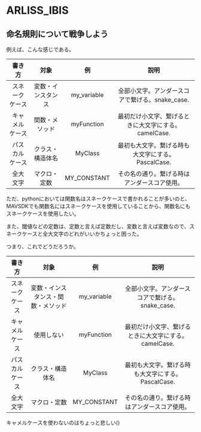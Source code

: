 # ARLISS_IBIS

## 命名規則について戦争しよう

例えば、こんな感じである。

| 書き方 | 対象 | 例 | 説明 |  
| :--: | :--: | :--: | :--: | 
| スネークケース | 変数・インスタンス | my_variable | 全部小文字。アンダースコアで繋げる。snake_case. |
| キャメルケース | 関数・メソッド | myFunction | 最初だけ小文字、繋げるときに大文字にする。camelCase. |
| パスカルケース | クラス・構造体名 | MyClass | 最初も大文字。繋げる時も大文字にする。PascalCase. |
| 全大文字 | マクロ・定数 | MY_CONSTANT | その名の通り。繋げる時はアンダースコア使用。 |

ただ、pythonにおいては関数名はスネークケースで書かれることが多いのと、MAVSDKでも関数名にはスネークケースを使用していることから、関数名にもスネークケースを使用したい。

また、閾値などの定数は、定数と言えば定数だし、変数と言えば変数なので、スネークケースと全大文字のどれがいいかちょっと困った。

つまり、これでどうだろうか。

| 書き方 | 対象 | 例 | 説明 |  
| :--: | :--: | :--: | :--: | 
| スネークケース | 変数・インスタンス・関数・メソッド | my_variable | 全部小文字。アンダースコアで繋げる。snake_case. |
| キャメルケース | 使用しない | myFunction | 最初だけ小文字、繋げるときに大文字にする。camelCase. |
| パスカルケース | クラス・構造体名 | MyClass | 最初も大文字。繋げる時も大文字にする。PascalCase. |
| 全大文字 | マクロ・定数 | MY_CONSTANT | その名の通り。繋げる時はアンダースコア使用。 |

キャメルケースを使わないのはちょっと悲しい()